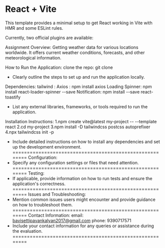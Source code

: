 # React + Vite

This template provides a minimal setup to get React working in Vite with HMR and some ESLint rules.

Currently, two official plugins are available:

Assignment Overview:
Getting weather data for various locations worldwide. It offers current weather conditions, forecasts, and other meteorological information.


How to Run the Application:
clone the repo: git clone
- Clearly outline the steps to set up and run the application locally.

Dependencies:
  tailwind :
  Axios    :      npm install axios
 Loading Spinner: npm install react-loader-spinner --save
 Notification:    npm install --save react-toastify


- List any external libraries, frameworks, or tools required to run the application.

Installation Instructions:
1.npm create vite@latest my-project -- --template react
2.cd my-project
3.npm install -D tailwindcss postcss autoprefixer
4.npx tailwindcss init -p


- Include detailed instructions on how to install any dependencies and set up the development environment.
========================================================
Configuration:
- Specify any configuration settings or files that need attention.
========================================================
Testing:
- If applicable, provide information on how to run tests and ensure the application's correctness.
========================================================
Issues and Troubleshooting:
- Mention common issues users might encounter and provide guidance on how to troubleshoot them.
========================================================
Contact Information:
 email: bavisettipavankalyan2017@gmail.com
 phone: 9390717571
- Include your contact information for any queries or assistance during the evaluation.
========================================================
